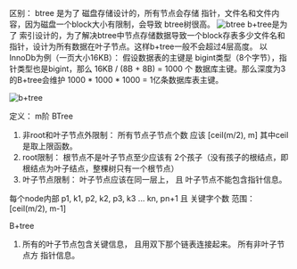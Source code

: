 区别：
btree 是为了 磁盘存储设计的，所有节点会存储 指针，文件名和文件内容，因为磁盘一个block大小有限制，会导致 btree树很高。 
![btree][1]
b+tree是为了 索引设计的，为了解决btree中节点存储数据导致一个block存表多少文件名和指针，设计为所有数据在叶子节点。这样b+tree一般不会超过4层高度。
    以InnoDb为例（一页大小16KB）： 假设数据表的主键是 bigint类型（8个字节），指针类型也是bigint，那么 16KB / (8B + 8B) = 1000 个 数据库主键。那么深度为3的B+tree会维护 1000 * 1000 * 1000 = 1亿条数据库表主键。
    
![b+tree][1]

定义： 
m阶 BTree
1. 非root和叶子节点外限制： 所有节点子节点个数 应该  [ceil(m/2), m] 其中ceil是取上限函数。
2. root限制： 根节点不是叶子节点至少应该有 2个孩子（没有孩子的根结点，即根结点为叶子结点，整棵树只有一个根节点）
3. 叶子节点限制： 叶子节点应该在同一层上， 且 叶子节点不能包含指针信息。

每个node内部 p1, k1, p2, k2, p3, k3 ... kn, pn+1 且 关键字个数 范围： [ceil(m/2), m-1]

B+tree
1. 所有的叶子节点包含关键信息， 且用双下那个链表连接起来。 所有非叶子节点方 指针信息。 



[1]: http://img.blog.csdn.net/20160202204827368
[2]: http://img.blog.csdn.net/20160202205105560
